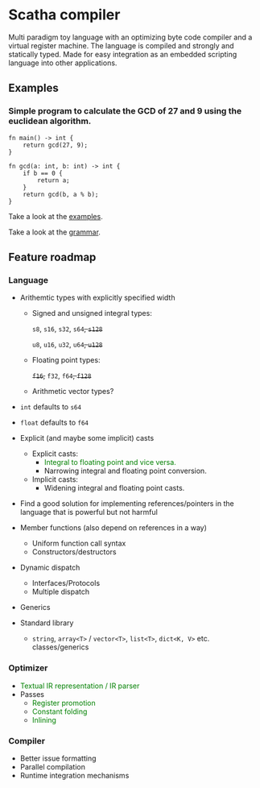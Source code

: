 # Scatha compiler

Multi paradigm toy language with an optimizing byte code compiler and a virtual register machine.
The language is compiled and strongly and statically typed. 
Made for easy integration as an embedded scripting language into other applications. 

## Examples
### Simple program to calculate the GCD of 27 and 9 using the euclidean algorithm. 
    fn main() -> int {
        return gcd(27, 9);
    }
    
    fn gcd(a: int, b: int) -> int {
        if b == 0 {
            return a;        
        }
        return gcd(b, a % b);
    }

Take a look at the [examples](examples/).
    
Take a look at the [grammar](docs/Grammar.md).

## Feature roadmap

### Language
- Arithemtic types with explicitly specified width
    - Signed and unsigned integral types: 
        
        `s8`, `s16`, `s32`, `s64`~~, `s128`~~

        `u8`, `u16`, `u32`, `u64`~~, `u128`~~

    - Floating point types: 

        ~~`f16`,~~ `f32`, `f64`~~, `f128`~~

    - Arithmetic vector types?

- `int` defaults to `s64`
- `float` defaults to `f64`
- Explicit (and maybe some implicit) casts
    - Explicit casts: 
        - <font color="green">Integral to floating point and vice versa.</font>
        - Narrowing integral and floating point conversion.
    - Implicit casts:
        - Widening integral and floating point casts.
- Find a good solution for implementing references/pointers in the language that is powerful but not harmful 
- Member functions (also depend on references in a way)
    - Uniform function call syntax
    - Constructors/destructors
- Dynamic dispatch
    - Interfaces/Protocols
    - Multiple dispatch

- Generics 
- Standard library
    - `string`, `array<T>` / `vector<T>`, `list<T>`, `dict<K, V>` etc. classes/generics

### Optimizer
- <font color="green">Textual IR representation / IR parser</font>
- Passes
    - <font color="green">Register promotion</font> 
    - <font color="green">Constant folding</font>
    - <font color="green">Inlining</font>

### Compiler

- Better issue formatting
- Parallel compilation
- Runtime integration mechanisms
